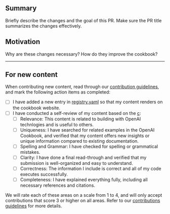 ## Summary

Briefly describe the changes and the goal of this PR. Make sure the PR title summarizes the changes effectively.

## Motivation

Why are these changes necessary? How do they improve the cookbook?

---

## For new content

When contributing new content, read through our [contribution guidelines](/CONTRIBUTING.md), and mark the following action items as completed:

- [ ] I have added a new entry in [registry.yaml](/registry.yaml) so that my content renders on the cookbook website.
- [ ] I have conducted a self-review of my content based on the [c](/CONTRIBUTING.md#rubric):
  - [ ] Relevance: This content is related to building with OpenAI technlogies and is useful to others.
  - [ ] Uniqueness: I have searched for related examples in the OpenAI Cookbook, and verified that my content offers new insights or unique information compared to existing documentation.
  - [ ] Spelling and Grammar: I have checked for spelling or grammatical mistakes.
  - [ ] Clarity: I have done a final read-through and verified that my submission is well-organized and easy to understand.
  - [ ] Correctness: The information I include is correct and all of my code executes successfully.
  - [ ] Completeness: I have explained everything fully, including all necessary references and citations.

We will rate each of these areas on a scale from 1 to 4, and will only accept contributions that score 3 or higher on all areas. Refer to our [contributions guidelines](/CONTRIBUTING.md) for more details.
